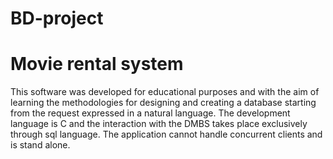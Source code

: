 # BD-project 
# Movie rental system
This software was developed for educational purposes and with the aim of learning 
the methodologies for designing and creating a database starting from the request expressed 
in a natural language. The development language is C and the interaction with the DMBS takes
place exclusively through sql language. The application cannot handle concurrent clients and
is stand alone.
